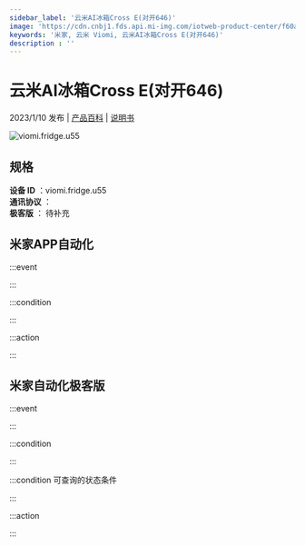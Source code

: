 ```yaml
---
sidebar_label: '云米AI冰箱Cross E(对开646)'
image: 'https://cdn.cnbj1.fds.api.mi-img.com/iotweb-product-center/f60ac7087b16beea3d6095aa271d5b4d_1670467521194.png?GalaxyAccessKeyId=AKVGLQWBOVIRQ3XLEW&Expires=9223372036854775807&Signature=PO28jBExFEgB1Zny4NluDB+U0Ds='
keywords: '米家, 云米 Viomi, 云米AI冰箱Cross E(对开646)'
description : ''
---
```

# 云米AI冰箱Cross E(对开646)

2023/1/10 发布 | [产品百科](https://home.mi.com/webapp/content/baike/product/index.html?model=viomi.fridge.u55/) | [说明书](https://home.mi.com/views/introduction.html?model=viomi.fridge.u55&region=cn)

![viomi.fridge.u55](https://cdn.cnbj1.fds.api.mi-img.com/iotweb-product-center/f60ac7087b16beea3d6095aa271d5b4d_1670467521194.png?GalaxyAccessKeyId=AKVGLQWBOVIRQ3XLEW&Expires=9223372036854775807&Signature=PO28jBExFEgB1Zny4NluDB+U0Ds=)

## 规格  
> 
**设备 ID** ：viomi.fridge.u55  
**通讯协议** ：  
**极客版**  ： 待补充 


## 米家APP自动化  

:::event  

:::

:::condition  

:::

:::action   

:::

## 米家自动化极客版  

:::event  

:::

:::condition  

:::

:::condition 可查询的状态条件  

:::

:::action  

:::

        

